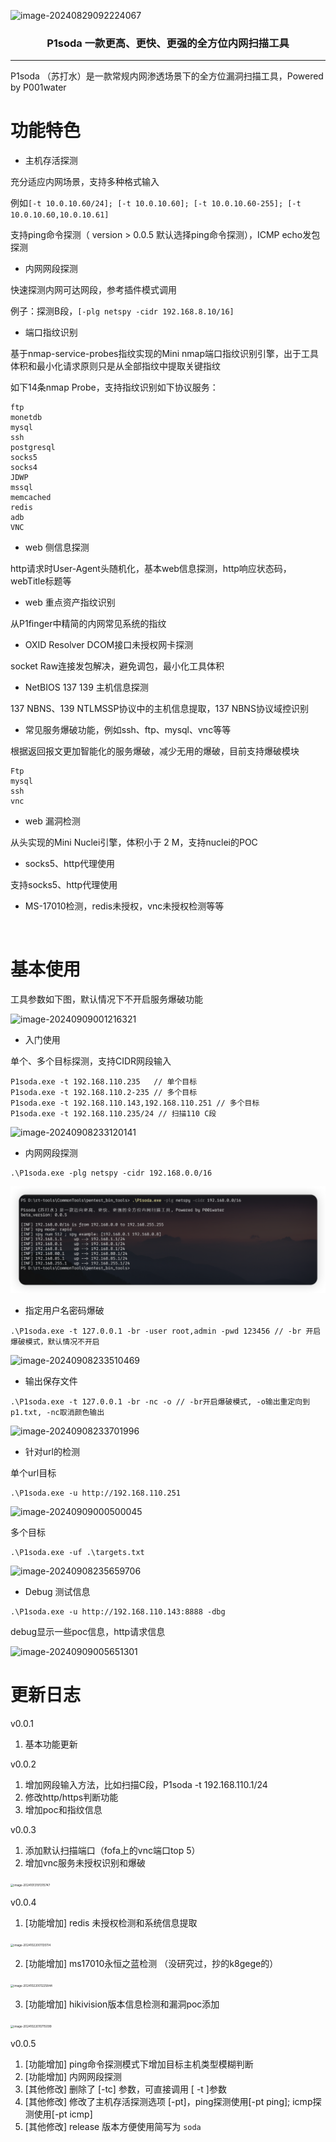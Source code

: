 ![image-20240829092224067](./img/image-20240829092224067.png)

<h3 align="center">P1soda 一款更高、更快、更强的全方位内网扫描工具</h3>

---



P1soda （苏打水）是一款常规内网渗透场景下的全方位漏洞扫描工具，Powered by P001water





# 功能特色

* 主机存活探测

充分适应内网场景，支持多种格式输入

例如`[-t 10.0.10.60/24]; [-t 10.0.10.60]; [-t 10.0.10.60-255]; [-t 10.0.10.60,10.0.10.61]`

支持ping命令探测（ version > 0.0.5 默认选择ping命令探测），ICMP echo发包探测

* 内网网段探测

快速探测内网可达网段，参考插件模式调用

例子：探测B段，`[-plg netspy -cidr 192.168.8.10/16]`

* 端口指纹识别

基于nmap-service-probes指纹实现的Mini nmap端口指纹识别引擎，出于工具体积和最小化请求原则只是从全部指纹中提取关键指纹

如下14条nmap Probe，支持指纹识别如下协议服务：

```
ftp
monetdb
mysql
ssh
postgresql
socks5
socks4
JDWP
mssql
memcached
redis
adb
VNC
```

* web 侧信息探测

http请求时User-Agent头随机化，基本web信息探测，http响应状态码，webTitle标题等

* web 重点资产指纹识别

从P1finger中精简的内网常见系统的指纹

* OXID Resolver DCOM接口未授权网卡探测

socket Raw连接发包解决，避免调包，最小化工具体积

* NetBIOS 137 139 主机信息探测

137 NBNS、139 NTLMSSP协议中的主机信息提取，137 NBNS协议域控识别

* 常见服务爆破功能，例如ssh、ftp、mysql、vnc等等

根据返回报文更加智能化的服务爆破，减少无用的爆破，目前支持爆破模块

```
Ftp
mysql
ssh
vnc
```

* web 漏洞检测

从头实现的Mini Nuclei引擎，体积小于 2 M，支持nuclei的POC

* socks5、http代理使用

支持socks5、http代理使用

* MS-17010检测，redis未授权，vnc未授权检测等等



​	

# 基本使用

工具参数如下图，默认情况下不开启服务爆破功能

![image-20240909001216321](./img/image-20240909001216321.png)

* 入门使用

单个、多个目标探测，支持CIDR网段输入

```
P1soda.exe -t 192.168.110.235 	// 单个目标
P1soda.exe -t 192.168.110.2-235 // 多个目标
P1soda.exe -t 192.168.110.143,192.168.110.251 // 多个目标
P1soda.exe -t 192.168.110.235/24 // 扫描110 C段
```

![image-20240908233120141](./img/image-20240908233120141.png)

* 内网网段探测

```
.\P1soda.exe -plg netspy -cidr 192.168.0.0/16
```

![image-20250115164812928](./img/image-20250115164812928.png)

* 指定用户名密码爆破

```
.\P1soda.exe -t 127.0.0.1 -br -user root,admin -pwd 123456 // -br 开启爆破模式，默认情况不开启
```

![image-20240908233510469](./img/image-20240908233510469.png)

* 输出保存文件

```
.\P1soda.exe -t 127.0.0.1 -br -nc -o // -br开启爆破模式, -o输出重定向到p1.txt, -nc取消颜色输出
```

![image-20240908233701996](./img/image-20240908233701996.png)

* 针对url的检测

单个url目标

```
.\P1soda.exe -u http://192.168.110.251
```

![image-20240909000500045](./img/image-20240909000500045.png)

多个目标

```
.\P1soda.exe -uf .\targets.txt
```

![image-20240908235659706](./img/image-20240908235659706.png)

* Debug 测试信息

```
.\P1soda.exe -u http://192.168.110.143:8888 -dbg
```

debug显示一些poc信息，http请求信息

![image-20240909005651301](./img/image-20240909005651301.png)



# 更新日志



v0.0.1

1. 基本功能更新

v0.0.2

1. 增加网段输入方法，比如扫描C段，P1soda -t 192.168.110.1/24
2. 修改http/https判断功能
3. 增加poc和指纹信息

v0.0.3

1. 添加默认扫描端口（fofa上的vnc端口top 5）
2. 增加vnc服务未授权识别和爆破

<img src="./img/image-20241013191315747.png" alt="image-20241013191315747" style="zoom: 33%;" />

v0.0.4

1. [功能增加] redis 未授权检测和系统信息提取

<img src="./img/image-20241022001135114.png" alt="image-20241022001135114" style="zoom:33%;" />

2. [功能增加] ms17010永恒之蓝检测 （没研究过，抄的k8gege的）

<img src="./img/image-20241022001225844.png" alt="image-20241022001225844" style="zoom:33%;" />

3. [功能增加] hikivision版本信息检测和漏洞poc添加

<img src="./img/image-20241022010715099.png" alt="image-20241022010715099" style="zoom:33%;" />

v0.0.5

1. [功能增加] ping命令探测模式下增加目标主机类型模糊判断
2. [功能增加] 内网网段探测
3. [其他修改] 删除了 [-tc] 参数，可直接调用 [ -t ]参数
4. [其他修改] 修改了主机存活探测选项 [-pt]，ping探测使用[-pt ping]; icmp探测使用[-pt icmp]
5. [其他修改] release 版本方便使用简写为 `soda`

